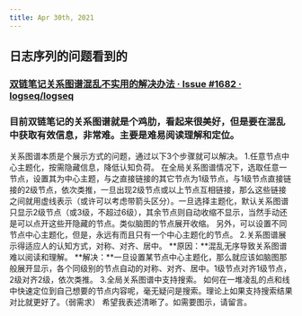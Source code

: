 ```yaml
---
title: Apr 30th, 2021
---
```


## 日志序列的问题看到的
### [双链笔记关系图谱混乱不实用的解决办法 · Issue #1682 · logseq/logseq](https://github.com/logseq/logseq/issues/1682)
### 目前双链笔记的关系图谱就是个鸡肋，看起来很美好，但是要在混乱中获取有效信息，非常难。主要是难易阅读理解和定位。
关系图谱本质是个展示方式的问题，通过以下3个步骤就可以解决。
1.任意节点中心主题化，按需隐藏信息，降低认知负荷。
在全局关系图谱情况下，选取任意一节点，设置其为中心主题，与之直接链接的其它节点为1级节点，与1级节点直接链接的2级节点，依次类推，一旦出现2级节点或以上节点互相链接，那么这些链接之间就用虚线表示（或许可以考虑带箭头区分）。一旦选择主题化，默认关系图谱只显示2级节点（或3级，不超过6级），其余节点则自动收缩不显示，当然手动还是可以点开这些开隐藏的节点。类似脑图的节点展开收缩。
另外，可以设置不同节点中心主题化，但是，永远有而且只有一个中心主题化的节点。
2.关系图谱展示得适应人的认知方式，对称、对齐、居中。
**原因：**混乱无序导致关系图谱难以阅读和理解。
**解决：**一旦设置某节点中心主题化，那么就应该如脑图那般展开显示，各个同级别的节点自动的对称、对齐、居中。1级节点对齐1级节点，2级对齐2级，依次类推。
3.全局关系图谱中支持搜索。
如何在一堆凌乱的点和线中快速定位到自己想要的节点内容呢，毫无疑问是搜索。理论上如果支持搜索结果对比就更好了。（弱需求）
希望我表述清晰了。如需要图示，请留言。
###

